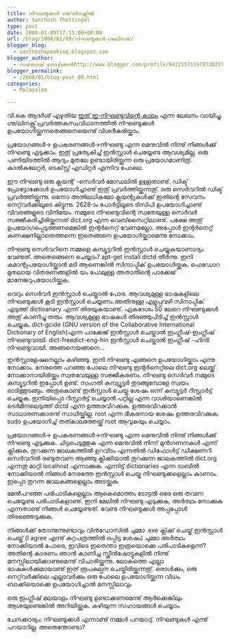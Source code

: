 ```yaml
---
title: നിഘണ്ടുക്കള്‍ ഗ്നു/ലിനക്സില്‍
author: Santhosh Thottingal
type: post
date: 2008-01-09T17:15:00+00:00
url: /blog/2008/01/09/നിഘണ്ടുക്കള്‍-ഗ്നുലിനക്/
blogger_blog:
  - santhoshspeaking.blogspot.com
blogger_author:
  - സന്തോഷ് തോട്ടിങ്ങല്‍http://www.blogger.com/profile/04221571197873023782noreply@blogger.com
blogger_permalink:
  - /2008/01/blog-post_09.html
categories:
  - Malayalam

---
```

വി.കെ ആദര്‍ശ് എഴുതിയ [ഇത് ഇ-നിഘണ്ടുവിന്റെ കാലം][1] എന്ന ലേഖനം വായിച്ചു. ഗ്നു/ലിനക്സു് പ്രവര്‍ത്തകസംവിധാനത്തില്‍ നിഘണ്ടുക്കള്‍ ഉപയോഗിയ്ക്കുന്നതെങ്ങനെയെന്നു് വിശദീകരിയ്ക്കാം.

പ്രയോഗങ്ങള്‍-> ഉപകരണങ്ങള്‍->നിഘണ്ടു എന്ന മെനുവില്‍ നിന്നു് നിങ്ങള്‍ക്കു് നിഘണ്ടു എടുക്കാം. ഇതു് പ്രത്യേകിച്ച് ഇന്‍സ്റ്റാള്‍ ചെയ്യേണ്ട ആവശ്യമില്ല. ഒരു പണിയിടത്തില്‍ ആദ്യം മുതലേ ഉണ്ടായിരിയ്ക്കുന്ന ഒരു പ്രയോഗമാണിതു്. കാല്‍കുലേറ്റര്‍, ടെക്സ്റ്റ് എഡിറ്റര്‍ എന്നിവ പോലെ.

ഈ നിഘണ്ടു ഒരു ക്ലയന്റ് -സെര്‍വര്‍ മോഡലില്‍ ഉള്ളതാണു്. ഡിക്ട് പ്രോട്ടോക്കോള്‍ ഉപയോഗിച്ചാണു് ഇതു് പ്രവര്‍ത്തിയ്ക്കുന്നതു്. ഒരു സെര്‍വറില്‍ ഡിക്ട് പ്രവര്‍ത്തിയ്ക്കുന്നു. ഒന്നോ അതിലധികമോ ക്ലയന്റുകള്‍ക്ക് ഇതിന്റെ സേവനം നെറ്റ്‌‌വര്‍ക്കിലൂടെ കിട്ടുന്നു. 2628-ാം പോര്‍ട്ടിലൂടെ ടിസിപി ഉപയോഗിച്ചാണു് വിവരങ്ങളുടെ വിനിമയം. നമ്മുടെ നിഘണ്ടുവിന്റെ സ്വതേയുള്ള സെര്‍വര്‍ സജ്ജീകരിച്ചിരിയ്ക്കുന്നത് dict.org എന്ന വെബ്‌സൈറ്റിലാണു്. പക്ഷേ അതു് ഉപയോഗപ്പെടുത്തണമെങ്കില്‍ ഇന്റര്‍നെറ്റ് വേണമല്ലോ. അപ്പോള്‍ ഇന്റര്‍നെറ്റ് കണക്ഷനില്ലാതെത്തന്നെ ഇതെങ്ങനെ ഉപയോഗിയ്ക്കാമെന്നു നോക്കാം.

നിഘണ്ടു സെര്‍വറിനെ നമ്മളെ കമ്പ്യൂട്ടറില്‍ ഇന്‍സ്റ്റാള്‍ ചെയ്യുകയാണാദ്യം വേണ്ടത്. അതെങ്ങെനെ ചെയ്യാം?
apt-get install dictd
തീര്‍ന്നു. ഇനി കമാന്റുപയോഗിയ്ക്കാന്‍ മടി ആണെങ്കില്‍ സിനാപ്ടിക് ഉപയോഗിയ്ക്കുക. ഫെഡോറ മുതലായ വിതരണങ്ങളില്‍ യം പോലുള്ള അതാതിന്റെ പാക്കേജ് മാനേജറുപയോഗിയ്ക്കുക.

വെറും സെര്‍വര്‍ ഇന്‍സ്റ്റാള്‍ ചെയ്താല്‍ പോര. ആവശ്യമുള്ള ഭാഷകളിലെ നിഘണ്ടുക്കള്‍ കൂടി ഇന്‍സ്റ്റാള്‍ ചെയ്യണം.അതിനുള്ള എളുപ്പവഴി സിനാപ്ടിക് എടുത്ത് dictioanary എന്ന് തിരയുകയാണു്. ഏകദേശം 50 ലേറെ നിഘണ്ടുക്കള്‍ അതു് കാണിച്ചു തരും. ആവശ്യമുള്ള ഭാഷകള്‍ തിരഞ്ഞുപിടിച്ച് ഇന്‍സ്റ്റാള്‍ ചെയ്യുക.
dict-gcide (GNU version of the Collaborative International Dictionary of English)എന്ന പാക്കേജ് ഇന്‍സ്റ്റാള്‍ ചെയ്താല്‍ ഇംഗ്ലീഷ്-ഇംഗ്ലീഷ് നിഘണ്ടുവായി. dict-freedict-eng-hin ഇന്‍സ്റ്റാള്‍ ചെയ്താല്‍ ഇംഗ്ലീഷ് -ഹിന്ദി നിഘണ്ടുവായി. അങ്ങനെയങ്ങനെ&#8230;
<a onblur="try {parent.deselectBloggerImageGracefully();} catch(e) {}" href="http://1.bp.blogspot.com/_yXi4s2T6Sz4/R4UCd1deYrI/AAAAAAAAAEI/xr2BeOuCoY4/s1600-h/Synaptic+Package+Manager+.png"><img style="margin: 0px auto 10px; display: block; text-align: center; cursor: pointer;" src="http://1.bp.blogspot.com/_yXi4s2T6Sz4/R4UCd1deYrI/AAAAAAAAAEI/xr2BeOuCoY4/s320/Synaptic+Package+Manager+.png" alt="" id="BLOGGER_PHOTO_ID_5153528060185567922" border="0" /></a>
ഇന്‍സ്റ്റാളേഷനെല്ലാം കഴിഞ്ഞു. ഇനി നിഘണ്ടു എങ്ങനെ ഉപയോഗിയ്ക്കാം എന്നു നോക്കാം. നേരത്തെ പറഞ്ഞ പോലെ നിഘണ്ടു ഇന്റര്‍നെറ്റിലെ dict.org ലെയ്ക്ക് നോക്കാനായിരിയ്ക്കും സ്വതവേയുള്ള സജ്ജീകരണം. നിഘണ്ടു സെര്‍വര്‍ നമ്മുടെ കമ്പ്യൂട്ടറില്‍ ഇപ്പോള്‍ ഉണ്ട്. സംഗതി കമ്പ്യ്യൂട്ടര്‍ തുടങ്ങുമ്പോളേ സ്വയം ഓടിത്തുടങ്ങും. അതുകൊണ്ട് ഇന്‍സ്റ്റാള്‍ ചെയ്ത ശേഷം ഒന്ന് കമ്പ്യൂട്ടര്‍ റീസ്റ്റാര്‍ട്ട് ചെയ്യുക. ഇനിയിപ്പൊ റീസ്റ്റാര്‍ട്ട് ചെയ്യാന്‍ പറ്റില്ല എന്ന വാശിയാണെങ്കില്‍ ടെര്‍മിനലെടുത്ത് dictd എന്ന ഉത്തരവിറക്കുക. ഉത്തരവിറക്കാന്‍ സാധാരണക്കാരനു് സാധിയ്ക്കില്ല. root എന്ന ഭീകരനായ ശേഷം ഉത്തരവിറക്കുക. sudo ഉപയോഗിച്ച് തത്കാലത്തേയ്ക്ക് root ആവുകയും ചെയ്യാം.

പ്രയോഗങ്ങള്‍-> ഉപകരണങ്ങള്‍->നിഘണ്ടു എന്ന മെനുവില്‍ നിന്നു് നിങ്ങള്‍ക്കു് നിഘണ്ടു എടുക്കുക. ചിട്ടപെടുത്തുക എന്ന മെനുവില്‍ നിന്ന് മുന്‍ഗണനകള്‍ എന്ന് ക്ലിക്കുക. തുറക്കുന്ന ജാലകത്തില്‍ ഉറവിടം എന്നതില്‍ ഡിഫോള്‍ട്ട് ഡിക്ഷണറി സെര്‍വറില്‍ രണ്ടുതവണ ആഞ്ഞു ക്ലിക്കിയാല്‍ തുറക്കുന്ന ജാലകത്തില്‍ dict.org എന്നതു മാറ്റി localhost എന്നാക്കുക. എന്നിട്ട് dictionaries എന്ന ടാബില്‍ നോക്കിയാല്‍ നിങ്ങള്‍ നേരത്തേ ഇന്‍സ്റ്റാള്‍ ചെയ്ത നിഘണ്ടുക്കളെല്ലാം കാണാം. ഇപ്പൊ തുറന്ന ജാലകങ്ങളെല്ലാം അടയ്ക്കുക.
<a onblur="try {parent.deselectBloggerImageGracefully();} catch(e) {}" href="http://1.bp.blogspot.com/_yXi4s2T6Sz4/R4UCy1deYsI/AAAAAAAAAEQ/lDjWawXJeS0/s1600-h/dictionary1.png"><img style="margin: 0px auto 10px; display: block; text-align: center; cursor: pointer;" src="http://1.bp.blogspot.com/_yXi4s2T6Sz4/R4UCy1deYsI/AAAAAAAAAEQ/lDjWawXJeS0/s320/dictionary1.png" alt="" id="BLOGGER_PHOTO_ID_5153528420962820802" border="0" /></a>
മേല്‍പറഞ്ഞ പരിപാടികളെല്ലാം ആകെമൊത്തം ടോട്ടല്‍ ഒരേ ഒരു തവണ ചെയ്യേണ്ട പരിപാടികളാണു്. ഇനി മേലില്‍ നിഘണ്ടു എടുക്കുക, അര്‍ത്ഥം നോക്കുക എന്നതാണു് നിങ്ങള്‍ ചെയ്യേണ്ടത്. വേണ്ട നിഘണ്ടുക്കള്‍ അപ്പപ്പോള്‍ തിരഞ്ഞെടുക്കുക.

നിങ്ങള്‍ക്ക് തോന്നുന്നുണ്ടാവും വിന്‍ഡോസില്‍ ചുമ്മാ .exe ക്ലിക്ക് ചെയ്ത് ഇന്‍സ്റ്റാള്‍ ചെയ്ത് (I agree എന്നു് കുറ്റപത്രത്തില്‍ ഒപ്പിട്ട ശേഷം) ചുമ്മാ അര്‍ത്ഥം നോക്കിയാല്‍ പോരെ, ഇവിടെ ഇതെന്താ ഇത്രയൊക്കെ പരിപാടികളെന്ന്? അതിന്റെ കാരണം ഞാന്‍ കാണിച്ച സ്ക്രീന്‍ഷോട്ടുകളില്‍ നിന്നു് മനസ്സിലായിക്കാണുമെന്നു് വിചാരിയ്ക്കുന്നു. ലോകത്തെ എല്ലാ ഭാഷകള്‍ക്കുമായാണു് ഇത് രൂപകല്പന ചെയ്തിരിയ്ക്കുന്നതു്. ഒരാള്‍ക്കും, ഒരു നെറ്റ്‌വര്‍ക്കിലെ എല്ലാവര്‍ക്കും ഒരു പോലെ ഉപയോഗിയ്ക്കുന്ന വിധം. ബാക്കിയൊക്കെ ഉപയോഗിച്ചാല്‍ മനസ്സിലാവും

ഒരു ഇംഗ്ലീഷ് മലയാളം നിഘണ്ടു ഉണ്ടാക്കണമെന്നു് ആര്‍ക്കെങ്കിലും ആശയുണ്ടെങ്കില്‍ അറിയിയ്ക്കുക. കഴിയുന്ന സഹായങ്ങള്‍ ചെയ്യാം.

ചേനക്കാര്യം: നിഘണ്ടുക്കള്‍ എന്നാണു് നമ്മള്‍ പറയാറു്. നിഘണ്ടുകള്‍ എന്നു് പറയാറില്ല. അതെന്തോണ്ടാ?

 [1]: http://blogbhoomi.blogspot.com/2008/01/blog-post_09.html